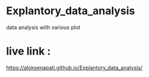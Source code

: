 # Explantory_data_analysis
data analysis with various plot

# live link : 
https://aloksenapati.github.io/Explantory_data_analysis/
